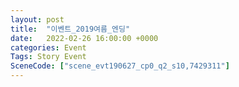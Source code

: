 ```yaml
---
layout: post
title:  "이벤트_2019여름_엔딩"
date:   2022-02-26 16:00:00 +0000
categories: Event
Tags: Story Event
SceneCode: ["scene_evt190627_cp0_q2_s10,7429311"]
---
```


